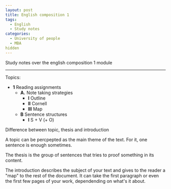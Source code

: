 ```yaml
---
layout: post
title: English composition 1
tags:
  - English
  - Study notes
categories:
  - University of people
  - MBA
hidden
---
```


Study notes over the english composition 1 module

---

Topics:
  - **1** Reading assignments
    - **A.** Note taking strategies
      - **I** Outline
      - **II** Cornell
      - **III** Map
    - **B** Sentence structures
      - **I** S + V (+ O)
      
      
      
Difference between topic, thesis and introduction
  
A topic can be percpepted as the main theme of the text. For it, one sentence is enough sometimes.

The thesis is the group of sentences that tries to proof something in its content.

The introduction describes the subject of your text and gives to the reader a "map" to the rest of the document. It can take the first paragraph or even the first few pages of your work, dependending on what's it about.
